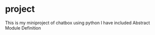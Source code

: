 # project
This is my miniproject of chatbox using python
I have included 
Abstract
Module 
Definition
